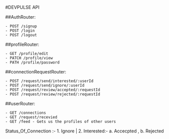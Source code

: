 #DEVPULSE API

##AuthRouter:

    - POST /signup
    - POST /login
    - POST /logout

##profileRouter:

    - GET /profile/edit
    - PATCH /profile/view
    - PATH /profile/password

##connectionRequestRouter:

    - POST /request/send/interested/:userId
    - POST /request/send/ignore/:userId
    - POST /request/review/accepted/:requestId
    - POST /request/review/rejected/:requestId

##userRouter:

    - GET /connections
    - GET /request/recevied
    - GET /feed - Gets us the profiles of other users

Status_Of_Connection :- 1. Ignore | 2. Interested:- a. Accecpted , b. Rejected
